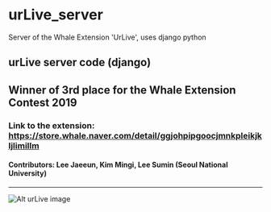 # urLive_server
Server of the Whale Extension 'UrLive', uses django python 


## urLive server code (django)
## Winner of 3rd place for the Whale Extension Contest 2019

### Link to the extension: <https://store.whale.naver.com/detail/ggjohpipgoocjmnkpleikjkljlimillm>



#### Contributors: Lee Jaeeun, Kim Mingi, Lee Sumin (Seoul National University) 

<hr/>

![Alt urLive image](/Users/jaeeun/Desktop/urLive.png)
